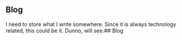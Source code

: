 ## Blog

I need to store what I write somewhere. Since it is always technology related, this could be it. Dunno, will see.## Blog

